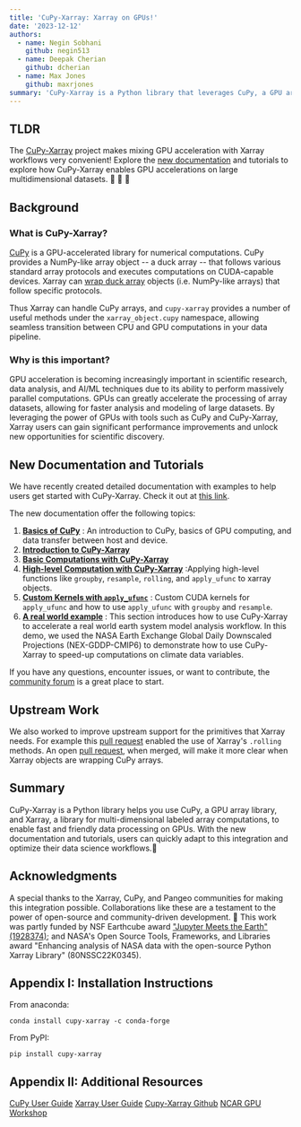 ```yaml
---
title: 'CuPy-Xarray: Xarray on GPUs!'
date: '2023-12-12'
authors:
  - name: Negin Sobhani
    github: negin513
  - name: Deepak Cherian
    github: dcherian
  - name: Max Jones
    github: maxrjones
summary: 'CuPy-Xarray is a Python library that leverages CuPy, a GPU array library, and Xarray, a library for multi-dimensional labeled array computations, to enable fast and efficient data processing on GPUs.'
---
```


## TLDR

The [CuPy-Xarray](https://github.com/xarray-contrib/cupy-xarray) project makes mixing GPU acceleration with Xarray workflows very convenient! Explore the [new documentation](https://cupy-xarray.readthedocs.io/) and tutorials to explore how CuPy-Xarray enables GPU accelerations on large multidimensional datasets. 🎉 🥳 🚀

## Background

### What is CuPy-Xarray?

[CuPy](https://cupy.dev) is a GPU-accelerated library for numerical computations. CuPy provides a NumPy-like array object -- a duck array -- that follows various standard array protocols and executes computations on CUDA-capable devices. Xarray can [wrap duck array](https://docs.xarray.dev/en/stable/user-guide/duckarrays.html) objects (i.e. NumPy-like arrays) that follow specific protocols.

Thus Xarray can handle CuPy arrays, and `cupy-xarray` provides a number of useful methods under the `xarray_object.cupy` namespace, allowing seamless transition between CPU and GPU computations in your data pipeline.

### Why is this important?

GPU acceleration is becoming increasingly important in scientific research, data analysis, and AI/ML techniques due to its ability to perform massively parallel computations. GPUs can greatly accelerate the processing of array datasets, allowing for faster analysis and modeling of large datasets. By leveraging the power of GPUs with tools such as CuPy and CuPy-Xarray, Xarray users can gain significant performance improvements and unlock new opportunities for scientific discovery.

## New Documentation and Tutorials

We have recently created detailed documentation with examples to help users get started with CuPy-Xarray. Check it out at [this link](https://cupy-xarray.readthedocs.io/en/latest/).

The new documentation offer the following topics:

1. **[Basics of CuPy](https://cupy-xarray.readthedocs.io/source/cupy-basics.html)** : An introduction to CuPy, basics of GPU computing, and data transfer between host and device.
2. **[Introduction to CuPy-Xarray](https://cupy-xarray.readthedocs.io/source/introduction.html)**
3. **[Basic Computations with CuPy-Xarray](https://cupy-xarray.readthedocs.io/source/basic-computations.html)**
4. **[High-level Computation with CuPy-Xarray](https://cupy-xarray.readthedocs.io/source/basic-computations.html#)** :Applying high-level functions like `groupby`, `resample`, `rolling`, and `apply_ufunc` to xarray objects.
5. **[Custom Kernels with `apply_ufunc`](https://cupy-xarray.readthedocs.io/source/apply-ufunc.html)** : Custom CUDA kernels for `apply_ufunc` and how to use `apply_ufunc` with `groupby` and `resample`.
6. **[A real world example](https://cupy-xarray.readthedocs.io/source/real-example-1.html)** : This section introduces how to use CuPy-Xarray to accelerate a real world earth system model analysis workflow. In this demo, we used the NASA Earth Exchange Global Daily Downscaled Projections (NEX-GDDP-CMIP6) to demonstrate how to use CuPy-Xarray to speed-up computations on climate data variables.

If you have any questions, encounter issues, or want to contribute, the [community forum](https://discourse.pangeo.io) is a great place to start.

## Upstream Work

We also worked to improve upstream support for the primitives that Xarray needs. For example this [pull request](https://github.com/cupy/cupy/pull/7575) enabled the use of Xarray's `.rolling` methods. An open [pull request](https://github.com/cupy/cupy/pull/7811), when merged, will make it more clear when Xarray objects are wrapping CuPy arrays.

## Summary

CuPy-Xarray is a Python library helps you use CuPy, a GPU array library, and Xarray, a library for multi-dimensional labeled array computations, to enable fast and friendly data processing on GPUs. With the new documentation and tutorials, users can quickly adapt to this integration and optimize their data science workflows.🚀

## Acknowledgments

A special thanks to the Xarray, CuPy, and Pangeo communities for making this integration possible. Collaborations like these are a testament to the power of open-source and community-driven development. 💪
This work was partly funded by NSF Earthcube award ["Jupyter Meets the Earth" (1928374)](https://www.nsf.gov/awardsearch/showAward?AWD_ID=1928374); and NASA's Open Source Tools, Frameworks, and Libraries award "Enhancing analysis of NASA data with the open-source Python Xarray Library" (80NSSC22K0345).

## Appendix I: Installation Instructions

From anaconda:

```shell
conda install cupy-xarray -c conda-forge
```

From PyPI:

```shell
pip install cupy-xarray
```

## Appendix II: Additional Resources

[CuPy User Guide](https://docs.cupy.dev/en/stable/user_guide/index.html)
[Xarray User Guide](https://docs.xarray.dev/en/stable/user-guide/index.html)
[Cupy-Xarray Github](https://github.com/xarray-contrib/cupy-xarray.git)
[NCAR GPU Workshop](https://github.com/NCAR/GPU_workshop)
